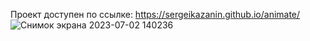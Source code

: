 Проект доступен по ссылке: https://sergeikazanin.github.io/animate/
![Снимок экрана 2023-07-02 140236](https://github.com/SergeiKazanin/animate/assets/105712313/9e8cfb1d-be5c-469c-9712-003aae091b22)
